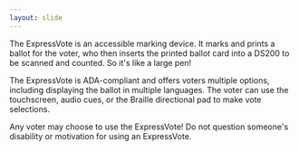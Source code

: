 ```yaml
---
layout: slide
---
```


The ExpressVote is an accessible marking device. It marks and prints a ballot for the voter, who then inserts the printed ballot card into a DS200 to be scanned and counted. So it&#39;s like a large pen!

The ExpressVote is ADA-compliant and offers voters multiple options, including displaying the ballot in multiple languages. The voter can use the touchscreen, audio cues, or the Braille directional pad to make vote selections.

Any voter may choose to use the ExpressVote! Do not question someone&#39;s disability or motivation for using an ExpressVote.